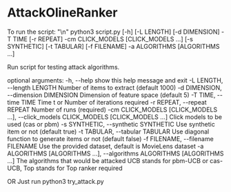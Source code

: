 # AttackOlineRanker
To run the script: "\n"
python3 script.py [-h] [-L LENGTH] [-d DIMENSION] -T TIME [-r REPEAT] -cm
                 CLICK_MODELS [CLICK_MODELS ...] [-s SYNTHETIC] [-t TABULAR]
                 [-f FILENAME] -a ALGORITHMS [ALGORITHMS ...]

Run script for testing attack algorithms.

optional arguments:
  -h, --help            show this help message and exit
  -L LENGTH, --length LENGTH
                        Number of items to extract (default 1000)
  -d DIMENSION, --dimension DIMENSION
                        Dimension of feature space (default 5)
  -T TIME, --time TIME  Time t or Number of iterations required
  -r REPEAT, --repeat REPEAT
                        Number of runs (required)
  -cm CLICK_MODELS [CLICK_MODELS ...], --click_models CLICK_MODELS [CLICK_MODELS ...]
                        Click models to be used (cas or pbm)
  -s SYNTHETIC, --synthetic SYNTHETIC
                        Use synthetic item or not (default true)
  -t TABULAR, --tabular TABULAR
                        Use diagonal function to generate items or not (default false)
  -f FILENAME, --filename FILENAME
                        Use the provided dataset, default is MovieLens dataset
  -a ALGORITHMS [ALGORITHMS ...], --algorithms ALGORITHMS [ALGORITHMS ...]
                        The algorithms that would be attacked UCB stands for
                        pbm-UCB or cas-UCB, Top stands for Top ranker
                        required

OR
Just run python3 try_attack.py